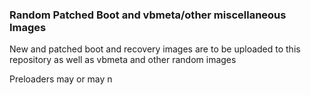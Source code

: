 ### Random Patched Boot and vbmeta/other miscellaneous Images
New and patched boot and recovery images are to be uploaded to this repository as well as vbmeta and other random images

Preloaders may or may n
